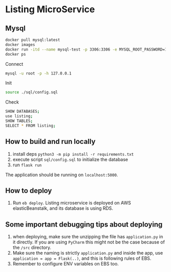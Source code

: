 # Listing MicroService

## Mysql
```bash
docker pull mysql:latest
docker images
docker run -itd --name mysql-test -p 3306:3306 -e MYSQL_ROOT_PASSWORD=123456 mysql
docker ps
```

Connect
```bash
mysql -u root -p -h 127.0.0.1
```

Init
```bash
source ./sql/config.sql
```

Check
```bash
SHOW DATABASES;
use listing;
SHOW TABLES;
SELECT * FROM listing;
```

## How to build and run locally
1. install deps `python3 -m pip install -r requirements.txt`
2. execute script `sql/config.sql` to initialize the database
3. run `flask run`

The application should be running on `localhost:5000`.

## How to deploy
1. Run `eb deploy`.
Listing microservice is deployed on AWS elasticBeanstalk, and its database is using RDS.

## Some important debugging tips about deploying
1. when deploying, make sure the unzipping the file has `application.py` in it directly. If you are using `PyCharm` this might not be the case because of the `/src` directory.
2. Make sure the naming is strictly `application.py` and inside the app, use `application = app = Flask(..)`, and this is following rules of EBS.
3. Remember to configure ENV variables on EBS too.


